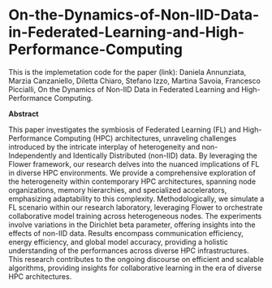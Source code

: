 # On-the-Dynamics-of-Non-IID-Data-in-Federated-Learning-and-High-Performance-Computing

This is the implemetation code for the paper (link): Daniela Annunziata, Marzia Canzaniello, Diletta Chiaro, Stefano Izzo, Martina Savoia, Francesco Piccialli, On the Dynamics of Non-IID Data in Federated Learning and High-Performance Computing.

**Abstract**

This paper investigates the symbiosis of Federated Learning (FL) and High-Performance Computing (HPC) architectures, unraveling challenges introduced by the intricate interplay of heterogeneity and non-Independently and Identically Distributed (non-IID) data. By leveraging the Flower framework, our research delves into the nuanced implications of FL in diverse HPC environments. We provide a comprehensive exploration of the heterogeneity within contemporary HPC architectures, spanning node organizations, memory hierarchies, and specialized accelerators, emphasizing adaptability to this complexity. Methodologically, we simulate a FL scenario within our research laboratory, leveraging Flower to orchestrate collaborative model training across heterogeneous nodes. The experiments involve variations in the Dirichlet beta parameter, offering insights into the effects of non-IID data. Results encompass communication efficiency, energy efficiency, and global model accuracy, providing a holistic understanding of the performances across diverse HPC infrastructures. 
This research contributes to the ongoing discourse on efficient and scalable algorithms, providing insights for collaborative learning in the era of diverse HPC architectures.


